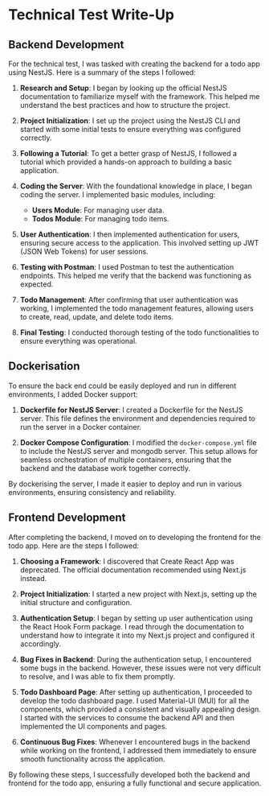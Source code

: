 # Technical Test Write-Up

## Backend Development

For the technical test, I was tasked with creating the backend for a todo app using NestJS. Here is a summary of the steps I followed:

1. **Research and Setup**: I began by looking up the official NestJS documentation to familiarize myself with the framework. This helped me understand the best practices and how to structure the project.

2. **Project Initialization**: I set up the project using the NestJS CLI and started with some initial tests to ensure everything was configured correctly.

3. **Following a Tutorial**: To get a better grasp of NestJS, I followed a tutorial which provided a hands-on approach to building a basic application.

4. **Coding the Server**: With the foundational knowledge in place, I began coding the server. I implemented basic modules, including:
    - **Users Module**: For managing user data.
    - **Todos Module**: For managing todo items.

5. **User Authentication**: I then implemented authentication for users, ensuring secure access to the application. This involved setting up JWT (JSON Web Tokens) for user sessions.

6. **Testing with Postman**: I used Postman to test the authentication endpoints. This helped me verify that the backend was functioning as expected.

7. **Todo Management**: After confirming that user authentication was working, I implemented the todo management features, allowing users to create, read, update, and delete todo items.

8. **Final Testing**: I conducted thorough testing of the todo functionalities to ensure everything was operational.

## Dockerisation

To ensure the back end could be easily deployed and run in different environments, I added Docker support:

1. **Dockerfile for NestJS Server**: I created a Dockerfile for the NestJS server. This file defines the environment and dependencies required to run the server in a Docker container.

2. **Docker Compose Configuration**: I modified the `docker-compose.yml` file to include the NestJS server and mongodb server. This setup allows for seamless orchestration of multiple containers, ensuring that the backend and the database work together correctly.

By dockerising the server, I made it easier to deploy and run in various environments, ensuring consistency and reliability.

## Frontend Development

After completing the backend, I moved on to developing the frontend for the todo app. Here are the steps I followed:

1. **Choosing a Framework**: I discovered that Create React App was deprecated. The official documentation recommended using Next.js instead.

2. **Project Initialization**: I started a new project with Next.js, setting up the initial structure and configuration.

3. **Authentication Setup**: I began by setting up user authentication using the React Hook Form package. I read through the documentation to understand how to integrate it into my Next.js project and configured it accordingly. 

4. **Bug Fixes in Backend**: During the authentication setup, I encountered some bugs in the backend. However, these issues were not very difficult to resolve, and I was able to fix them promptly.

5. **Todo Dashboard Page**: After setting up authentication, I proceeded to develop the todo dashboard page. I used Material-UI (MUI) for all the components, which provided a consistent and visually appealing design. I started with the services to consume the backend API and then implemented the UI components and pages.

6. **Continuous Bug Fixes**: Whenever I encountered bugs in the backend while working on the frontend, I addressed them immediately to ensure smooth functionality across the application.

By following these steps, I successfully developed both the backend and frontend for the todo app, ensuring a fully functional and secure application.
